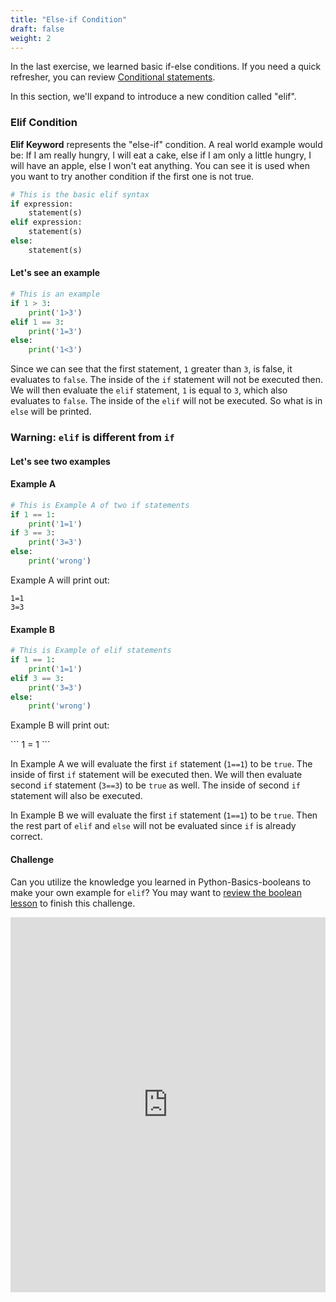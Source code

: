 ```yaml
---
title: "Else-if Condition"
draft: false
weight: 2
---
```


In the last exercise, we learned basic if-else conditions. If you need a quick refresher, you can review <a href="../../python-basics/conditional-statements"> Conditional statements</a>.

In this section, we'll expand to introduce a new condition called "elif".

### Elif Condition

**Elif  Keyword** represents the "else-if" condition. A real world example would be: If I am really hungry, I will eat a cake, else if I am only a little hungry, I will have an apple, else I won't eat anything. You can see it is used when you want to try another condition if the first one is not true.

```python
# This is the basic elif syntax
if expression:
    statement(s)
elif expression:
    statement(s)
else:
    statement(s)
```

#### Let's see an example
```python
# This is an example
if 1 > 3:
    print('1>3')
elif 1 == 3:
    print('1=3')
else:
    print('1<3')
```
Since we can see that the first statement, `1` greater than `3`, is false, it evaluates to `false`. The inside of the `if` statement will not be executed then. We will then evaluate the `elif` statement, `1` is equal to `3`, which also evaluates to `false`. The inside of the `elif` will not be executed. So what is in `else` will be printed.

### Warning: `elif` is different from `if`  
#### Let's see two examples
#### Example A
```python
# This is Example A of two if statements
if 1 == 1:
    print('1=1')
if 3 == 3:
    print('3=3')
else:
    print('wrong')
```
Example A will print out:

`1=1`<br/>
`3=3`

#### Example B
```python
# This is Example of elif statements
if 1 == 1:
    print('1=1')
elif 3 == 3:
    print('3=3')
else:
    print('wrong')
```
Example B will print out:

\```
1 = 1
\```

In Example A we will evaluate the first `if` statement (`1==1`) to be `true`. The inside of first `if` statement will be executed then. We will then evaluate second `if` statement (`3==3`) to be `true` as well. The inside of second `if` statement will also be executed.

In Example B we will evaluate the first `if` statement (`1==1`) to be `true`. Then the rest part of `elif` and `else` will not be evaluated since `if` is already correct.

#### Challenge
Can you utilize the knowledge you learned in Python-Basics-booleans to make your own example for `elif`?
You may want to [review the boolean lesson](../../python-basics/data-types/booleans) to finish this challenge.

<iframe height="600px" width="100%" src="https://replit.it/@nuevofoundation/Basic-else-if?lite=true" scrolling="no" frameborder="no" allowtransparency="true" allowfullscreen="true" sandbox="allow-forms allow-pointer-lock allow-popups allow-same-origin allow-scripts allow-modals"></iframe>
